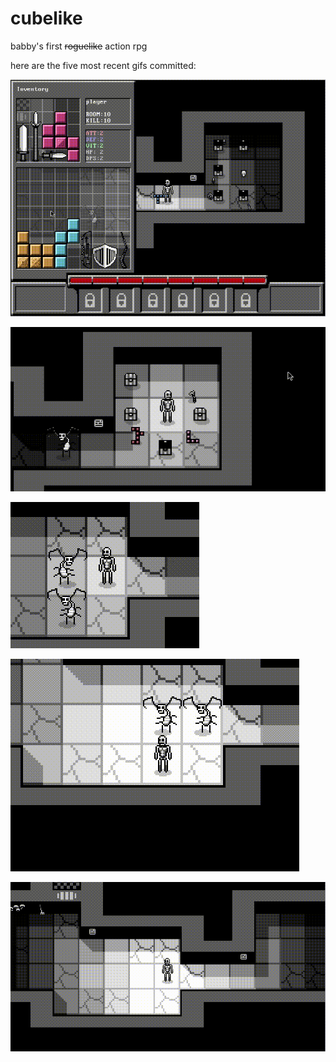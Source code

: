 # cubelike
babby's first ~~roguelike~~ action rpg 

here are the five most recent gifs committed:

![102_weapons_with_inventory.gif](gifs/102_weapons_with_inventory.gif?raw=true "102_weapons_with_inventory")

![101_weapon_entities.gif](gifs/101_weapon_entities.gif?raw=true "101_weapon_entities")

![100_slaps.gif](gifs/100_slaps.gif?raw=true "100_slaps")

![99_turn_based_movement.gif](gifs/99_turn_based_movement.gif?raw=true "99_turn_based_movement")

![98_grid_based_movement.gif](gifs/98_grid_based_movement.gif?raw=true "98_grid_based_movement")

